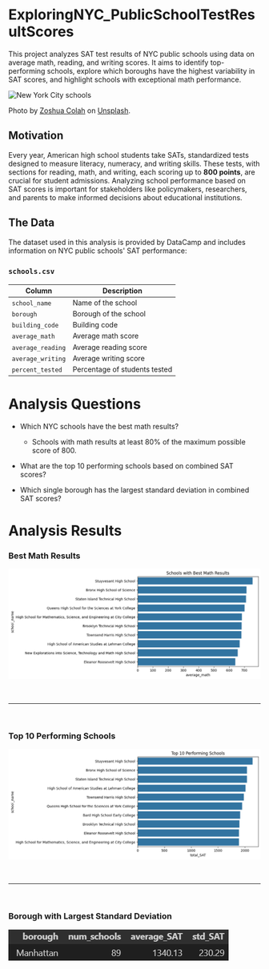# ExploringNYC_PublicSchoolTestResultScores

This project analyzes SAT test results of NYC public schools using data on average math, reading, and writing scores. It aims to identify top-performing schools, explore which boroughs have the highest variability in SAT scores, and highlight schools with exceptional math performance.

![New York City schools](https://cdn-images-1.medium.com/max/1000/0*JLxWG493C-Pii2jy)

Photo by [Zoshua Colah](https://unsplash.com/@zoshuacolah?utm_source=medium&utm_medium=referral) on [Unsplash](https://unsplash.com).
<br>

## Motivation

Every year, American high school students take SATs, standardized tests designed to measure literacy, numeracy, and writing skills. These tests, with sections for reading, math, and writing, each scoring up to **800 points**, are crucial for student admissions. Analyzing school performance based on SAT scores is important for stakeholders like policymakers, researchers, and parents to make informed decisions about educational institutions.

## The Data

The dataset used in this analysis is provided by DataCamp and includes information on NYC public schools' SAT performance:

### `schools.csv`

| Column                | Description               |
|-----------------------|---------------------------|
| `school_name`         | Name of the school        |
| `borough`             | Borough of the school     |
| `building_code`       | Building code             |
| `average_math`        | Average math score        |
| `average_reading`     | Average reading score     |
| `average_writing`     | Average writing score     |
| `percent_tested`      | Percentage of students tested |

# Analysis Questions

-   Which NYC schools have the best math results?

    -   Schools with math results at least 80% of the maximum possible score of 800.

-   What are the top 10 performing schools based on combined SAT scores?

-   Which single borough has the largest standard deviation in combined SAT scores?

# Analysis Results

###   Best Math Results

![Best Math Results](https://github.com/MohamedMostafa259/ExploringNYC_PublicSchoolTestResultScores/blob/main/visualizations/Schools%20with%20Best%20Math%20Results.png)

<br>

---

<br>

### Top 10 Performing Schools

![Ranked schools based on the combined SAT scores from math, reading, and writing sections.](https://github.com/MohamedMostafa259/ExploringNYC_PublicSchoolTestResultScores/blob/main/visualizations/Top%2010%20Performing%20Schools.png)

<br>

---

<br>

### Borough with Largest Standard Deviation

![Determined which borough has the highest standard deviation in the combined SAT scores.](https://github.com/MohamedMostafa259/ExploringNYC_PublicSchoolTestResultScores/blob/main/visualizations/Borough%20with%20Largest%20Standard%20Deviation.png)